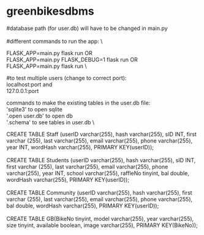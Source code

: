 # greenbikesdbms

#database path (for user.db) will have to be changed in main.py\
\
#different commands to run the app: \

FLASK_APP=main.py flask run OR \
FLASK_APP=main.py FLASK_DEBUG=1 flask run OR \
FLASK_APP=main.py flask run \

#to test multiple users (change to correct port): \
localhost:port and \
127.0.0.1:port  


commands to make the existing tables in the user.db file: \
'sqlite3' to open sqlite  \
'.open user.db' to open db \
'.schema' to see tables in user.db \

CREATE TABLE Staff (userID varchar(255), hash varchar(255), sID INT, first varchar (255), last varchar(255), email varchar(255), phone varchar(255), year INT, wordHash varchar(255), PRIMARY KEY(userID)); \
\
CREATE TABLE Students (userID varchar(255), hash varchar(255), sID INT, first varchar (255), last varchar(255), email varchar(255), phone varchar(255), year INT, school varchar(255), raffleNo tinyint, bal double, wordHash varchar(255), PRIMARY KEY(userID));\
\
CREATE TABLE Community (userID varchar(255), hash varchar(255), first varchar (255), last varchar(255), email varchar(255), phone varchar(255), bal double, wordHash varchar(255), PRIMARY KEY(userID)); \
 \
 CREATE TABLE GB(BikeNo tinyint, model varchar(255), year varchar(255), size tinyint, available boolean, image varchar(255), PRIMARY KEY(BikeNo));
